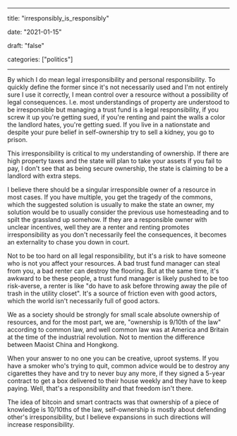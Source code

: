 
---

title: "irresponsibly\_is\_responsibly"

date: "2021-01-15"

draft: "false"

categories: ["politics"]

---

By which I do mean legal irresponsibility and personal responsibility. To quickly define the former since it's not necessarily used and I'm not entirely sure I use it correctly, I mean control over a resource without a possibility of legal consequences. I.e. most understandings of property are understood to be irresponsible but managing a trust fund is a legal responsibility, if you screw it up you're getting sued, if you're renting and paint the walls a color the landlord hates, you're getting sued. If you live in a nationstate and despite your pure belief in self-ownership try to sell a kidney, you go to prison.

This irresponsibility is critical to my understanding of ownership. If there are high property taxes and the state will plan to take your assets if you fail to pay, I don't see that as being secure ownership, the state is claiming to be a landlord with extra steps.

I believe there should be a singular irresponsible owner of a resource in most cases. If you have multiple, you get the tragedy of the commons, which the suggested solution is usually to make the state an owner, my solution would be to usually consider the previous use homesteading and to spilt the grassland up somehow. If they are a responsible owner with unclear incentives, well they are a renter and renting promotes irresponsibility as you don't necessarily feel the consequences, it becomes an externality to chase you down in court.

Not to be too hard on all legal responsibility, but it's a risk to have someone who is not you affect your resources. A bad trust fund manager can steal from you, a bad renter can destroy the flooring. But at the same time, it's awkward to be these people, a trust fund manager is likely pushed to be too risk-averse, a renter is like "do have to ask before throwing away the pile of trash in the utility closet". It's a source of friction even with good actors, which the world isn't necessarily full of good actors.

We as a society should be strongly for small scale absolute ownership of resources, and for the most part, we are, "ownership is 9/10th of the law" according to common law, and well common law was at America and Britain at the time of the industrial revolution. Not to mention the difference between Maoist China and Hongkong.

When your answer to no one you can be creative, uproot systems. If you have a smoker who's trying to quit, common advice would be to destroy any cigarettes they have and try to never buy any more, if they signed a 5-year contract to get a box delivered to their house weekly and they have to keep paying. Well, that's a responsibility and that freedom isn't there.

The idea of bitcoin and smart contracts was that ownership of a piece of knowledge is 10/10ths of the law, self-ownership is mostly about defending other's irresponsibility, but I believe expansions in such directions will increase responsibility.